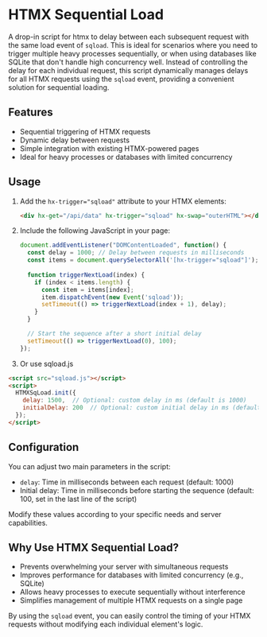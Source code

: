 # HTMX Sequential Load

A drop-in script for htmx to delay between each subsequent request with the same load event of `sqload`. 
This is ideal for scenarios where you need to trigger multiple heavy processes sequentially, or when using databases like SQLite that don't handle high concurrency well.
Instead of controlling the delay for each individual request, this script dynamically manages delays for all HTMX requests using the `sqload` event, providing a convenient solution for sequential loading.

## Features

- Sequential triggering of HTMX requests
- Dynamic delay between requests
- Simple integration with existing HTMX-powered pages
- Ideal for heavy processes or databases with limited concurrency

## Usage

1. Add the `hx-trigger="sqload"` attribute to your HTMX elements:

   ```html
   <div hx-get="/api/data" hx-trigger="sqload" hx-swap="outerHTML"></div>
   ```

2. Include the following JavaScript in your page:

   ```javascript
   document.addEventListener("DOMContentLoaded", function() {
     const delay = 1000; // Delay between requests in milliseconds
     const items = document.querySelectorAll('[hx-trigger="sqload"]');
     
     function triggerNextLoad(index) {
       if (index < items.length) {
         const item = items[index];
         item.dispatchEvent(new Event('sqload'));
         setTimeout(() => triggerNextLoad(index + 1), delay);
       }
     }

     // Start the sequence after a short initial delay
     setTimeout(() => triggerNextLoad(0), 100);
   });
   ```

3. Or use sqload.js 

```html
<script src="sqload.js"></script>
<script>
  HTMXSqLoad.init({
    delay: 1500,  // Optional: custom delay in ms (default is 1000)
    initialDelay: 200  // Optional: custom initial delay in ms (default is 100)
  });
</script>
```


## Configuration

You can adjust two main parameters in the script:

- `delay`: Time in milliseconds between each request (default: 1000)
- Initial delay: Time in milliseconds before starting the sequence (default: 100, set in the last line of the script)

Modify these values according to your specific needs and server capabilities.

## Why Use HTMX Sequential Load?

- Prevents overwhelming your server with simultaneous requests
- Improves performance for databases with limited concurrency (e.g., SQLite)
- Allows heavy processes to execute sequentially without interference
- Simplifies management of multiple HTMX requests on a single page

By using the `sqload` event, you can easily control the timing of your HTMX requests without modifying each individual element's logic.
